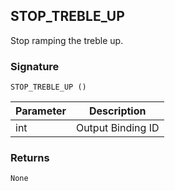 ## STOP\_TREBLE\_UP

Stop ramping the treble up.

### Signature

`STOP_TREBLE_UP ()`


| Parameter | Description |
| --- | --- |
| int | Output Binding ID |


### Returns

`None`